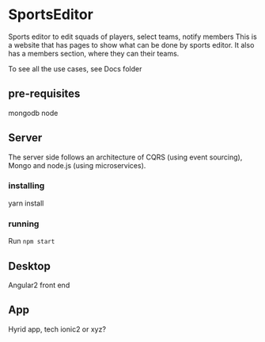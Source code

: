# SportsEditor
Sports editor to edit squads of players, select teams, notify members
This is a website that has pages to show what can be done by sports editor.
It also has a members section, where they can their teams.

To see all the use cases, see Docs folder

## pre-requisites
mongodb
node

## Server
The server side follows an architecture of CQRS (using event sourcing),
 Mongo and node.js (using microservices). 
 ### installing
 yarn install
 ### running
 Run `npm start`

## Desktop
Angular2 front end

## App
Hyrid app, tech ionic2 or xyz?






